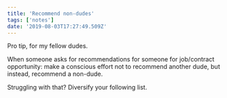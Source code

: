```yaml
---
title: 'Recommend non-dudes'
tags: ['notes'] 
date: '2019-08-03T17:27:49.509Z'
---
```

Pro tip, for my fellow dudes.

When someone asks for recommendations for someone for job/contract opportunity: make a conscious effort not to recommend another dude, but instead, recommend a non-dude.

Struggling with that? Diversify your following list.  